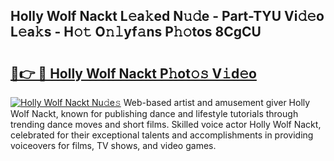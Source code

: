 ## Holly Wolf Nackt L𝚎a𝚔ed N𝚞𝚍e - Part-TYU Vi𝚍𝚎o L𝚎a𝚔s - H𝚘𝚝 O𝚗𝚕yf𝚊ns P𝚑𝚘tos 8CgCU

# <h2><a href="http://kfapux.oniu.top/?m=Holly+Wolf+Nackt">🔗👉 🔴 Holly Wolf Nackt P𝚑ot𝚘𝚜 V𝚒d𝚎o</a></h2>

[![Holly Wolf Nackt Nu𝚍e𝚜](https://i.imgur.com/0qMVB7G.gif)](http://kfapux.oniu.top/?m=Holly+Wolf+Nackt)
Web-based artist and amusement giver Holly Wolf Nackt, known for publishing dance and lifestyle tutorials through trending dance moves and short films. Skilled voice actor Holly Wolf Nackt, celebrated for their exceptional talents and accomplishments in providing voiceovers for films, TV shows, and video games.  
